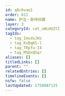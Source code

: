 ```yaml
---
id: q8c6vae1
order: 611
name: 护法・胁侍综摄
layer: 3
categoryId: cat_uWLHUZtI
tagIds:
  - tag_ImsdsJHz
  - tag_KvBqKS-l
  - tag_TRpfu-I4
  - tag_M5OxQGqr
aliases: []
titledLinks: []
parent: ""
relatedEntries: []
timelineEvents: []
nsfw: false
lastUpdated: 1758087125
---
```


